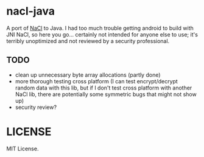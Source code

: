 # nacl-java

A port of [NaCl](http://nacl.cr.yp.to/) to Java. I had too much trouble getting android to build with JNI NaCl, so here you go... certainly not intended for anyone else to use; it's terribly unoptimized and not reviewed by a security professional.

## TODO

* clean up unnecessary byte array allocations (partly done)
* more thorough testing cross platform (I can test encrypt/decrypt random data with this lib, but if I don't test cross platform with another NaCl lib, there are potentially some symmetric bugs that might not show up)
* security review?

# LICENSE

MIT License.
